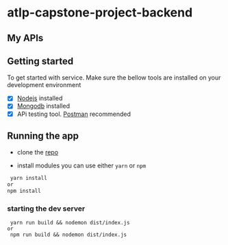 # atlp-capstone-project-backend
## My APIs


## Getting started

To get started with service. Make sure the bellow tools are installed on your development environment

- [X] [Nodejs](https://nodejs.org/en/) installed 
- [X] [Mongodb](https://www.mongodb.com/) installed 
- [X] APi testing tool. [Postman](https://www.postman.com/) recommended

## Running the app

- clone the [repo](https://github.com/shemalucien/atlp-capstone-project-backend)

- install modules you can use either `yarn` or `npm`
```sh
 yarn install
or
npm install
```

### starting the dev server
```
 yarn run build && nodemon dist/index.js
or
 npm run build && nodemon dist/index.js
```
